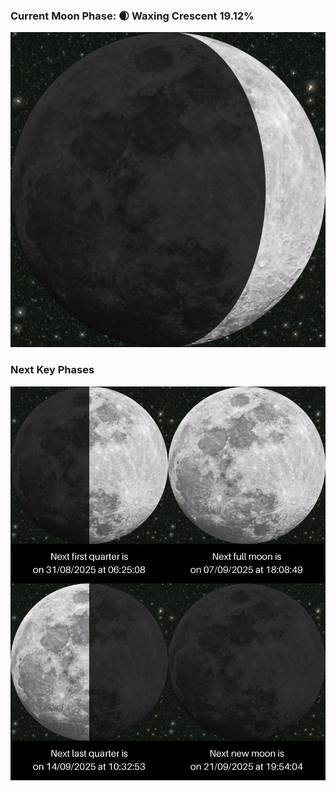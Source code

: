 ### Current Moon Phase: 🌒 Waxing Crescent 19.12%
![Moon Phase](moonphase.png)
### Next Key Phases
![Gallery](gallery.png)